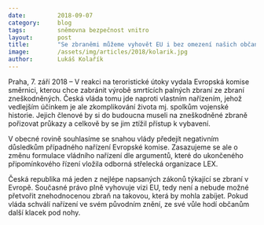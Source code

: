 ```yaml
---
date:         2018-09-07
category:     blog
tags:         sněmovna bezpečnost vnitro
layout:       post
title:        "Se zbraněmi můžeme vyhovět EU i bez omezení našich občanů"
image:        /assets/img/articles/2018/kolarik.jpg
author:       Lukáš Kolařík
---
```


Praha, 7. září 2018 – V reakci na teroristické útoky vydala Evropská komise směrnici, kterou chce zabránit výrobě smrtících palných zbraní ze zbraní zneškodněných. Česká vláda tomu jde naproti vlastním nařízením, jehož vedlejším účinkem je ale zkomplikování života mj. spolkům vojenské historie. Jejich členové by si do budoucna museli na zneškodněné zbraně pořizovat průkazy a celkově by se jim ztížil přístup k vybavení.

V obecné rovině souhlasíme se snahou vlády předejít negativním důsledkům případného nařízení Evropské komise. Zasazujeme se ale o změnu formulace vládního nařízení dle argumentů, které do ukončeného připomínkového řízení vložila odborná střelecká organizace LEX.

Česká republika má jeden z nejlépe napsaných zákonů týkající se zbraní v Evropě. Současné právo plně vyhovuje vizi EU, tedy není a nebude možné přetvořit znehodnocenou zbraň na takovou, která by mohla zabíjet. Pokud vláda schválí nařízení ve svém původním znění, ze své vůle hodí občanům další klacek pod nohy.
